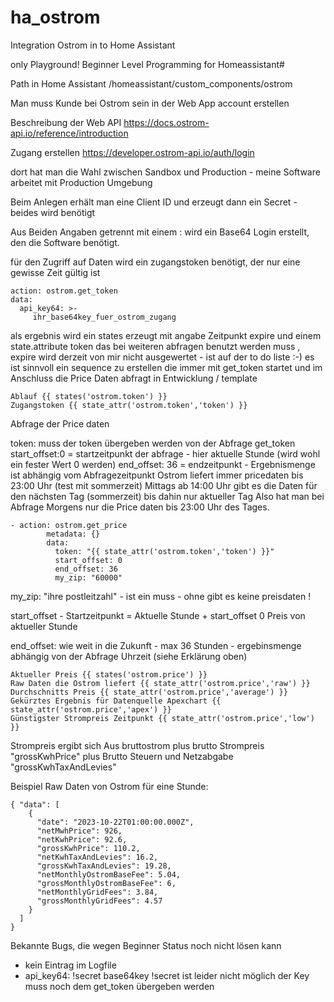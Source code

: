 # ha_ostrom
Integration Ostrom in to Home Assistant

only Playground!
Beginner Level Programming for Homeassistant#

Path in Home Assistant 
/homeassistant/custom_components/ostrom

Man muss Kunde bei Ostrom sein
in der Web App account erstellen

Beschreibung der Web API https://docs.ostrom-api.io/reference/introduction

Zugang erstellen https://developer.ostrom-api.io/auth/login

dort hat man die Wahl zwischen Sandbox und Production - meine Software arbeitet mit Production Umgebung

Beim Anlegen erhält man eine Client ID und erzeugt dann ein Secret - beides wird benötigt

Aus Beiden Angaben getrennt mit einem : wird ein Base64 Login erstellt, den die Software benötigt.

für den Zugriff auf Daten wird ein zugangstoken benötigt, der nur eine gewisse Zeit gültig ist
```
action: ostrom.get_token
data: 
  api_key64: >-
     ihr_base64key_fuer_ostrom_zugang
```
als ergebnis wird ein states erzeugt mit angabe Zeitpunkt expire und einem state.attribute token das bei weiteren abfragen benutzt werden muss
, expire wird derzeit von mir nicht ausgewertet - ist auf der to do liste :-)
es ist sinnvoll ein sequence zu erstellen die immer mit get_token startet und im Anschluss die Price Daten abfragt
in Entwicklung / template
```
Ablauf {{ states('ostrom.token') }}
Zugangstoken {{ state_attr('ostrom.token','token') }}

```
Abfrage der Price daten

  token: muss der token übergeben werden von der Abfrage get_token
  start_offset:0 = startzeitpunkt der abfrage - hier aktuelle Stunde (wird wohl ein fester Wert 0 werden)
  end_offset: 36 = endzeitpunkt - Ergebnismenge ist abhängig vom Abfragezeitpunkt 
  Ostrom liefert immer pricedaten bis 23:00 Uhr (test mit sommerzeit)
  Mittags ab 14:00 Uhr gibt es die Daten für den nächsten Tag (sommerzeit) bis dahin nur aktueller Tag
Also hat man bei Abfrage Morgens nur die Price daten bis 23:00 Uhr des Tages. 


```
- action: ostrom.get_price
        metadata: {}
        data:
          token: "{{ state_attr('ostrom.token','token') }}"
          start_offset: 0
          end_offset: 36
          my_zip: "60000"
```

my_zip: "ihre postleitzahl" - ist ein muss - ohne gibt es keine preisdaten !

start_offset - Startzeitpunkt = Aktuelle Stunde + start_offset 
0  Preis von aktueller Stunde

end_offset: wie weit in die Zukunft - max 36 Stunden - ergebinsmenge abhängig von der Abfrage Uhrzeit (siehe Erklärung oben)

```
Aktueller Preis {{ states('ostrom.price') }}
Raw Daten die Ostrom liefert {{ state_attr('ostrom.price','raw') }}
Durchschnitts Preis {{ state_attr('ostrom.price','average') }}
Gekürztes Ergebnis für Datenquelle Apexchart {{ state_attr('ostrom.price','apex') }}
Günstigster Strompreis Zeitpunkt {{ state_attr('ostrom.price','low') }}

```
Strompreis ergibt sich Aus bruttostrom plus brutto Strompreis "grossKwhPrice" plus Brutto Steuern und Netzabgabe "grossKwhTaxAndLevies"

Beispiel Raw Daten von Ostrom für eine Stunde:

```
{ "data": [
    {
      "date": "2023-10-22T01:00:00.000Z",
      "netMwhPrice": 926,
      "netKwhPrice": 92.6,
      "grossKwhPrice": 110.2,
      "netKwhTaxAndLevies": 16.2,
      "grossKwhTaxAndLevies": 19.28,
      "netMonthlyOstromBaseFee": 5.04,
      "grossMonthlyOstromBaseFee": 6,
      "netMonthlyGridFees": 3.84,
      "grossMonthlyGridFees": 4.57
    }
  ]
}
```

Bekannte Bugs, die wegen Beginner Status noch nicht lösen kann

- kein Eintrag im Logfile
- api_key64: !secret base64key !secret ist leider nicht möglich der Key muss noch dem get_token übergeben werden
